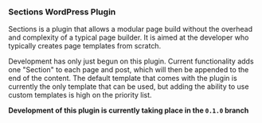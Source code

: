 ### Sections WordPress Plugin

Sections is a plugin that allows a modular page build without the overhead and complexity of a typical page builder. It is aimed at the developer who typically creates page templates from scratch.

Development has only just begun on this plugin. Current functionality adds one "Section" to each page and post, which will then be appended to the end of the content. The default template that comes with the plugin is currently the only template that can be used, but adding the ability to use custom templates is high on the priority list.

**Development of this plugin is currently taking place in the `0.1.0` branch**